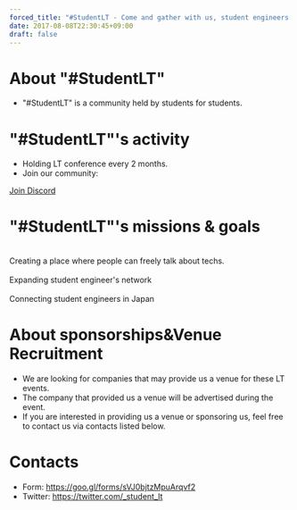 ```yaml
---
forced_title: "#StudentLT - Come and gather with us, student engineers!"
date: 2017-08-08T22:30:45+09:00
draft: false
---
```

<div class="top-red" id="about">
<h1 class="title">About "#StudentLT"<br><span class="bottom-border-w"></span></h1>
<ul>
<li>"#StudentLT" is a community held by students for students.</li>
</ul>
</div>
<div class="top-white">
<h1 class="title">"#StudentLT"'s activity <br><span class="bottom-border-r"></h1>
<ul>
<li>Holding LT conference every 2 months.</li>
<li>Join our community:</li>
</ul>
<a type="button" class="btn btn-primary btn-lg alink" href="https://discord.gg/F4u9yKN">Join Discord</a>
</div>
<div class="top-red">
<h1 class="title">"#StudentLT"'s missions & goals<br><span class="bottom-border-w"></h1>
<div class="row">
<div class="col-md-4 goal-li"><i class="glyphicon glyphicon-comment icon fa-4x"></i><br>Creating a place where people can freely talk about techs.</div>
<div class="col-md-4 goal-li"><i class="glyphicon glyphicon-map-marker icon fa-4x"></i><br>Expanding student engineer's network</div>
<div class="col-md-4 goal-li"><i class="glyphicon glyphicon-resize-small icon fa-4x"></i><br>Connecting student engineers in Japan</div>
</div>
</div>
<div class="top-white">
<h1 class="title">About sponsorships&Venue Recruitment<br><span class="bottom-border-r"></h1>
<ul>
<li>We are looking for companies that may provide us a venue for these LT events.</li>
<li>The company that provided us a venue will be advertised during the event.</li>
<li>If you are interested in providing us a venue or sponsoring us, feel free to contact us via contacts listed below.</li>
</ul>

<h1 class="title">Contacts<br><span class="bottom-border-r"></h1>
<ul>
<li>Form: <a href="https://goo.gl/forms/sVJ0bjtzMpuArqvf2" target="_blank">https://goo.gl/forms/sVJ0bjtzMpuArqvf2</a></li>
<li>Twitter: <a href="https://twitter.com/_student_lt" target="_blank">https://twitter.com/_student_lt</a></li>
</ul>
</div>
